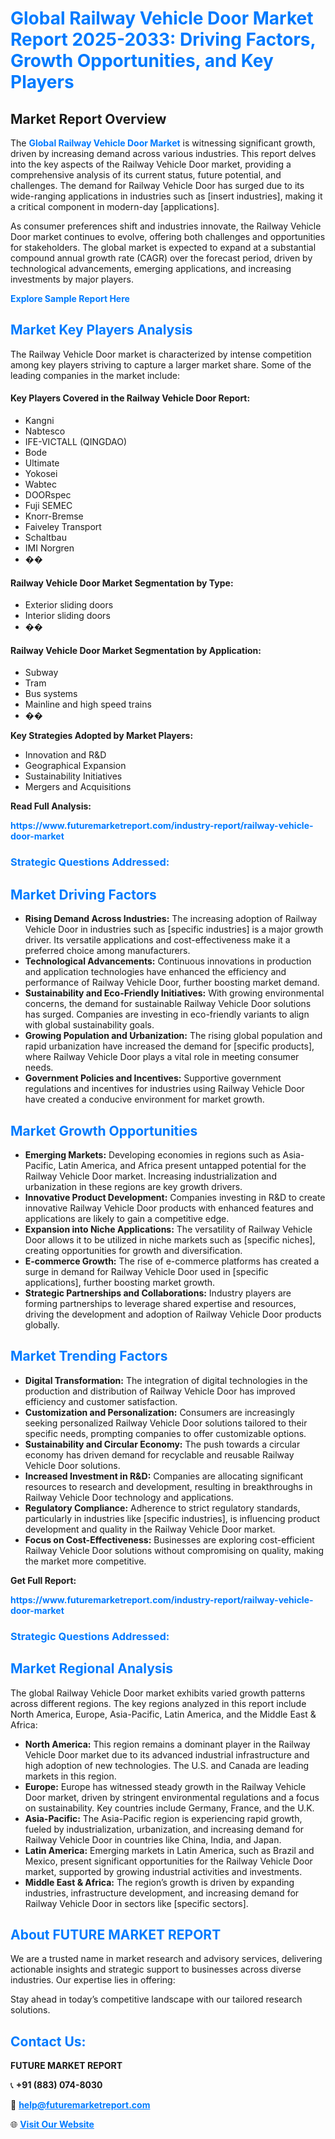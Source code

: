 <h1 style="color: #007BFF;">Global Railway Vehicle Door Market Report 2025-2033: Driving Factors, Growth Opportunities, and Key Players</h1>

<section id="overview">
<h2>Market Report Overview</h2>
<p>The <a href="https://www.futuremarketreport.com/industry-report/railway-vehicle-door-market" style="color: #007BFF; text-decoration: none;"><strong>Global Railway Vehicle Door Market</strong></a> is witnessing significant growth, driven by increasing demand across various industries. This report delves into the key aspects of the Railway Vehicle Door market, providing a comprehensive analysis of its current status, future potential, and challenges. The demand for Railway Vehicle Door has surged due to its wide-ranging applications in industries such as [insert industries], making it a critical component in modern-day [applications].</p>
<p>As consumer preferences shift and industries innovate, the Railway Vehicle Door market continues to evolve, offering both challenges and opportunities for stakeholders. The global market is expected to expand at a substantial compound annual growth rate (CAGR) over the forecast period, driven by technological advancements, emerging applications, and increasing investments by major players.</p>
</section>

<section id="overview">
<p><a href="https://www.futuremarketreport.com/request-sample/reportId=118502" style="color: #007BFF; text-decoration: none;"><strong>Explore Sample Report Here</strong></a></p>
</section>

<section id="key-players">
<h2 style="color: #007BFF;">Market Key Players Analysis</h2>
<p>The Railway Vehicle Door market is characterized by intense competition among key players striving to capture a larger market share. Some of the leading companies in the market include:</p>
<h4>Key Players Covered in the Railway Vehicle Door Report:</h4>
<ul><li>Kangni</li><li>Nabtesco</li><li>IFE-VICTALL (QINGDAO)</li><li>Bode</li><li>Ultimate</li><li>Yokosei</li><li>Wabtec</li><li>DOORspec</li><li>Fuji SEMEC</li><li>Knorr-Bremse</li><li>Faiveley Transport</li><li>Schaltbau</li><li>IMI Norgren</li><li>��</li></ul>
<h4>Railway Vehicle Door Market Segmentation by Type:</h4>
<ul><li>Exterior sliding doors</li><li>Interior sliding doors</li><li>��</li></ul>

<h4>Railway Vehicle Door Market Segmentation by Application:</h4>
<ul><li>Subway</li><li>Tram</li><li>Bus systems</li><li>Mainline and high speed trains</li><li>��</li></ul>
<p><strong>Key Strategies Adopted by Market Players:</strong></p>
<ul>
<li>Innovation and R&D</li>
<li>Geographical Expansion</li>
<li>Sustainability Initiatives</li>
<li>Mergers and Acquisitions</li>
</ul>
</section>

<section>
<p><strong>Read Full Analysis: </strong></p><a href="https://www.futuremarketreport.com/industry-report/railway-vehicle-door-market" style="color: #007BFF; text-decoration: none;"><strong>https://www.futuremarketreport.com/industry-report/railway-vehicle-door-market</strong></a>
<h3 style="color: #007BFF;">Strategic Questions Addressed:</h3>
</section>

<section id="driving-factors">
<h2 style="color: #007BFF;">Market Driving Factors</h2>
<ul>
<li><strong>Rising Demand Across Industries:</strong> The increasing adoption of Railway Vehicle Door in industries such as [specific industries] is a major growth driver. Its versatile applications and cost-effectiveness make it a preferred choice among manufacturers.</li>
<li><strong>Technological Advancements:</strong> Continuous innovations in production and application technologies have enhanced the efficiency and performance of Railway Vehicle Door, further boosting market demand.</li>
<li><strong>Sustainability and Eco-Friendly Initiatives:</strong> With growing environmental concerns, the demand for sustainable Railway Vehicle Door solutions has surged. Companies are investing in eco-friendly variants to align with global sustainability goals.</li>
<li><strong>Growing Population and Urbanization:</strong> The rising global population and rapid urbanization have increased the demand for [specific products], where Railway Vehicle Door plays a vital role in meeting consumer needs.</li>
<li><strong>Government Policies and Incentives:</strong> Supportive government regulations and incentives for industries using Railway Vehicle Door have created a conducive environment for market growth.</li>
</ul>
</section>

<section id="growth-opportunities">
<h2 style="color: #007BFF;">Market Growth Opportunities</h2>
<ul>
<li><strong>Emerging Markets:</strong> Developing economies in regions such as Asia-Pacific, Latin America, and Africa present untapped potential for the Railway Vehicle Door market. Increasing industrialization and urbanization in these regions are key growth drivers.</li>
<li><strong>Innovative Product Development:</strong> Companies investing in R&D to create innovative Railway Vehicle Door products with enhanced features and applications are likely to gain a competitive edge.</li>
<li><strong>Expansion into Niche Applications:</strong> The versatility of Railway Vehicle Door allows it to be utilized in niche markets such as [specific niches], creating opportunities for growth and diversification.</li>
<li><strong>E-commerce Growth:</strong> The rise of e-commerce platforms has created a surge in demand for Railway Vehicle Door used in [specific applications], further boosting market growth.</li>
<li><strong>Strategic Partnerships and Collaborations:</strong> Industry players are forming partnerships to leverage shared expertise and resources, driving the development and adoption of Railway Vehicle Door products globally.</li>
</ul>
</section>

<section id="trending-factors">
<h2 style="color: #007BFF;">Market Trending Factors</h2>
<ul>
<li><strong>Digital Transformation:</strong> The integration of digital technologies in the production and distribution of Railway Vehicle Door has improved efficiency and customer satisfaction.</li>
<li><strong>Customization and Personalization:</strong> Consumers are increasingly seeking personalized Railway Vehicle Door solutions tailored to their specific needs, prompting companies to offer customizable options.</li>
<li><strong>Sustainability and Circular Economy:</strong> The push towards a circular economy has driven demand for recyclable and reusable Railway Vehicle Door solutions.</li>
<li><strong>Increased Investment in R&D:</strong> Companies are allocating significant resources to research and development, resulting in breakthroughs in Railway Vehicle Door technology and applications.</li>
<li><strong>Regulatory Compliance:</strong> Adherence to strict regulatory standards, particularly in industries like [specific industries], is influencing product development and quality in the Railway Vehicle Door market.</li>
<li><strong>Focus on Cost-Effectiveness:</strong> Businesses are exploring cost-efficient Railway Vehicle Door solutions without compromising on quality, making the market more competitive.</li>
</ul>
</section>

<section>
<p><strong>Get Full Report: </strong></p><a href="https://www.futuremarketreport.com/industry-report/railway-vehicle-door-market" style="color: #007BFF; text-decoration: none;"><strong>https://www.futuremarketreport.com/industry-report/railway-vehicle-door-market</strong></a>
<h3 style="color: #007BFF;">Strategic Questions Addressed:</h3>
</section>


<section id="regional-analysis">
<h2 style="color: #007BFF;">Market Regional Analysis</h2>
<p>The global Railway Vehicle Door market exhibits varied growth patterns across different regions. The key regions analyzed in this report include North America, Europe, Asia-Pacific, Latin America, and the Middle East & Africa:</p>
<ul>
<li><strong>North America:</strong> This region remains a dominant player in the Railway Vehicle Door market due to its advanced industrial infrastructure and high adoption of new technologies. The U.S. and Canada are leading markets in this region.</li>
<li><strong>Europe:</strong> Europe has witnessed steady growth in the Railway Vehicle Door market, driven by stringent environmental regulations and a focus on sustainability. Key countries include Germany, France, and the U.K.</li>
<li><strong>Asia-Pacific:</strong> The Asia-Pacific region is experiencing rapid growth, fueled by industrialization, urbanization, and increasing demand for Railway Vehicle Door in countries like China, India, and Japan.</li>
<li><strong>Latin America:</strong> Emerging markets in Latin America, such as Brazil and Mexico, present significant opportunities for the Railway Vehicle Door market, supported by growing industrial activities and investments.</li>
<li><strong>Middle East & Africa:</strong> The region’s growth is driven by expanding industries, infrastructure development, and increasing demand for Railway Vehicle Door in sectors like [specific sectors].</li>
</ul>
</section>

<footer>
<h2 style="color: #007BFF;">About FUTURE MARKET REPORT</h2>
<p>We are a trusted name in market research and advisory services, delivering actionable insights and strategic support to businesses across diverse industries. Our expertise lies in offering:</p>

<p>Stay ahead in today’s competitive landscape with our tailored research solutions.</p>

<h2 style="color: #007BFF;">Contact Us:</h2>
<p><strong>FUTURE MARKET REPORT</strong></p>
<p>📞 <strong>+91 (883) 074-8030</strong></p>
<p>📧 <strong><a href="mailto:help@futuremarketreport.com" style="color: #007BFF;">help@futuremarketreport.com</a></strong></p>
<p>🌐 <strong><a href="https://www.futuremarketreport.com/" style="color: #007BFF;">Visit Our Website</a></strong></p>
</footer>